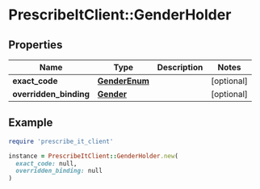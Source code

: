 # PrescribeItClient::GenderHolder

## Properties

| Name | Type | Description | Notes |
| ---- | ---- | ----------- | ----- |
| **exact_code** | [**GenderEnum**](GenderEnum.md) |  | [optional] |
| **overridden_binding** | [**Gender**](Gender.md) |  | [optional] |

## Example

```ruby
require 'prescribe_it_client'

instance = PrescribeItClient::GenderHolder.new(
  exact_code: null,
  overridden_binding: null
)
```

